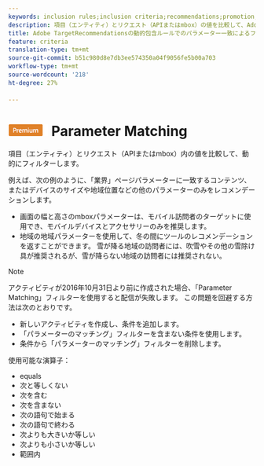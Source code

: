 ```yaml
---
keywords: inclusion rules;inclusion criteria;recommendations;promotion;promotions;dynamic filtering;dynamic;parameter matching
description: 項目（エンティティ）とリクエスト（APIまたはmbox）の値を比較して、Adobe TargetRecommendationsで動的にフィルターします。
title: Adobe TargetRecommendationsの動的包含ルールでのパラメーター一致によるフィルター
feature: criteria
translation-type: tm+mt
source-git-commit: b51c980d8e7db3ee574350a04f9056fe5b00a703
workflow-type: tm+mt
source-wordcount: '218'
ht-degree: 27%

---
```



# ![PREMIUM](/help/assets/premium.png) Parameter Matching

項目（エンティティ）とリクエスト（APIまたはmbox）内の値を比較して、動的にフィルターします。

例えば、次の例のように、「業界」ページパラメーターに一致するコンテンツ、またはデバイスのサイズや地域位置などの他のパラメーターのみをレコメンデーションします。

* 画面の幅と高さのmboxパラメーターは、モバイル訪問者のターゲットに使用でき、モバイルデバイスとアクセサリーのみを推奨します。
* 地域の地域パラメーターを使用して、冬の間にツールのレコメンデーションを返すことができます。 雪が降る地域の訪問者には、吹雪やその他の雪除け具が推奨されるが、雪が降らない地域の訪問者には推奨されない。

>[!NOTE]
>
>アクティビティが2016年10月31日より前に作成された場合、「Parameter Matching」フィルターを使用すると配信が失敗します。 この問題を回避する方法は次のとおりです。
>
>* 新しいアクティビティを作成し、条件を追加します。
>* 「パラメーターのマッチング」フィルターを含まない条件を使用します。
>* 条件から「パラメーターのマッチング」フィルターを削除します。


使用可能な演算子：

* equals
* 次と等しくない
* 次を含む
* 次を含まない
* 次の語句で始まる
* 次の語句で終わる
* 次よりも大きいか等しい
* 次よりも小さいか等しい
* 範囲内